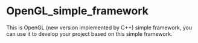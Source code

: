 # OpenGL_simple_framework

This is OpenGL (new version implemented by C++) simple framework, you can use it to develop your project based on this simple framework.
